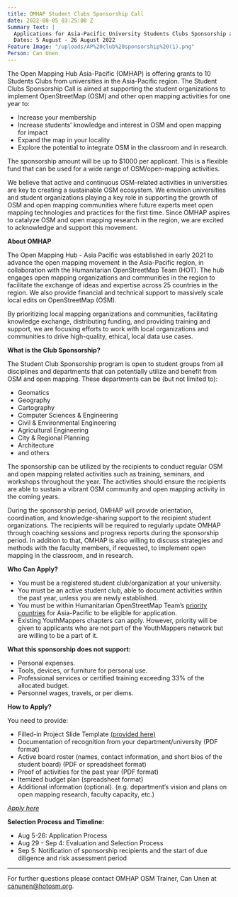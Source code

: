 ```yaml
---
title: OMHAP Student Clubs Sponsorship Call
date: 2022-08-05 03:25:00 Z
Summary Text: |
  Applications for Asia-Pacific University Students Clubs Sponsorship are Open!
  Dates: 5 August - 26 August 2022
Feature Image: "/uploads/AP%20club%20sponsorship%20(1).png"
Person: Can Unen
---
```


The Open Mapping Hub Asia-Pacific (OMHAP) is offering grants to 10 Students Clubs from universities in the Asia-Pacific region. The Student Clubs Sponsorship Call is aimed at supporting the student organizations to implement OpenStreetMap (OSM) and other open mapping activities for one year to:
* Increase your membership
* Increase students’ knowledge and interest in OSM and open mapping for impact
* Expand the map in your locality
* Explore the potential to integrate OSM in the classroom and in research. 

The sponsorship amount will be up to $1000 per applicant. This is a flexible fund that can be used for a wide range of OSM/open-mapping activities. 

We believe that active and continuous OSM-related activities in universities are key to creating a sustainable OSM ecosystem. We envision universities and student organizations playing a key role in supporting the growth of OSM and open mapping communities where future experts meet open mapping technologies and practices for the first time. Since OMHAP aspires to catalyze OSM and open mapping research in the region, we are excited to acknowledge and support this movement.

**About OMHAP**

The Open Mapping Hub - Asia Pacific was established in early 2021 to advance the open mapping movement in the Asia-Pacific region, in collaboration with the Humanitarian OpenStreetMap Team (HOT). The hub engages open mapping organizations and communities in the region to facilitate the exchange of ideas and expertise across 25 countries in the region. We also provide financial and technical support to massively scale local edits on OpenStreetMap (OSM).

By prioritizing local mapping organizations and communities, facilitating knowledge exchange, distributing funding, and providing training and support, we are focusing efforts to work with local organizations and communities to drive high-quality, ethical, local data use cases.

**What is the Club Sponsorship?**

The Student Club Sponsorship program is open to student groups from all disciplines and departments that can potentially utilize and benefit from OSM and open mapping. These departments can be (but not limited to):
 
* Geomatics
* Geography
* Cartography
* Computer Sciences & Engineering
* Civil & Environmental Engineering
* Agricultural Engineering
* City & Regional Planning
* Architecture
* and others

The sponsorship can be utilized by the recipients to conduct regular OSM and open mapping related activities such as training, seminars, and workshops throughout the year. The activities should ensure the recipients are able to sustain a vibrant OSM community and open mapping activity in the coming years. 

During the sponsorship period, OMHAP will provide orientation, coordination, and knowledge-sharing support to the recipient student organizations. The recipients will be required to regularly update OMHAP through coaching sessions and progress reports during the sponsorship period. In addition to that, OMHAP is also willing to discuss strategies and methods with the faculty members, if requested, to implement open mapping in the classroom, and in research. 

**Who Can Apply?** 
* You must be a registered student club/organization at your university. 
* You must be an active student club, able to document activities within the past year, unless you are newly established. 
* You must be within Humanitarian OpenStreetMap Team’s [priority countries](https://wiki.openstreetmap.org/wiki/Humanitarian_OSM_Team/Priority_countries) for Asia-Pacific to be eligible for application.  
* Existing YouthMappers chapters can apply. However, priority will be given to applicants who are not part of the YouthMappers network but are willing to be a part of it.  

**What this sponsorship does not support:**
* Personal expenses.
* Tools, devices, or furniture for personal use. 
* Professional services or certified training exceeding 33% of the allocated budget.
* Personnel wages, travels, or per diems. 

**How to Apply?**

You need to provide: 
* Filled-in Project Slide Template [(provided here)](https://docs.google.com/presentation/d/15hp3IKIvFRSS0RU61-P33MY-tcnEFqYUmvMaYAWpib8/edit#slide=id.gd3ff396c27_0_8991) 
* Documentation of recognition from your department/university (PDF format)
* Active board roster (names, contact information, and short bios of the student board) (PDF or spreadsheet format) 
* Proof of activities for the past year (PDF format)
* Itemized budget plan (spreadsheet format)
* Additional information (optional). (e.g. department’s vision and plans on open mapping research, faculty capacity, etc.)

*[Apply here](http://https://tiny.cc/omhapuni)[](https://tiny.cc/omhapuni)*


**Selection Process and Timeline:**
* Aug 5-26: Application Process
* Aug 29 - Sep 4: Evaluation and Selection Process
* Sep 5: Notification of sponsorship recipients and the start of due diligence and risk assessment period

------------

For further questions please contact OMHAP OSM Trainer, Can Unen at canunen@hotosm.org.
 
